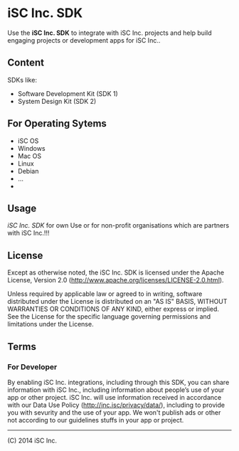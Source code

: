 iSC Inc. SDK
===

Use the **iSC Inc. SDK** to integrate with iSC Inc. projects and help build engaging projects or development apps for iSC Inc..

## Content
SDKs like:
* Software Development Kit (SDK 1)
* System Design Kit (SDK 2)

## For Operating Sytems
* iSC OS
* Windows
* Mac OS
* Linux
* Debian
* ...
* 

## Usage
*iSC Inc. SDK* for own Use or for non-profit organisations which are partners with iSC Inc.!!!

## License
Except as otherwise noted, the iSC Inc. SDK is licensed under the Apache License, Version 2.0 (http://www.apache.org/licenses/LICENSE-2.0.html).

Unless required by applicable law or agreed to in writing, software distributed under the License is distributed on an "AS IS" BASIS, WITHOUT WARRANTIES OR CONDITIONS OF ANY KIND, either express or implied. See the License for the specific language governing permissions and limitations under the License.

## Terms
### For Developer
By enabling iSC Inc. integrations, including through this SDK, you can share information with iSC Inc., including information about people’s use of your app or other project.
iSC Inc. will use information received in accordance with our Data Use Policy (http://inc.isc/privacy/data/), including to provide you with sevurity and the use of your app.
We won't publish ads or other not according to our guidelines stuffs in your app or project.

----

(C) 2014 iSC Inc.
